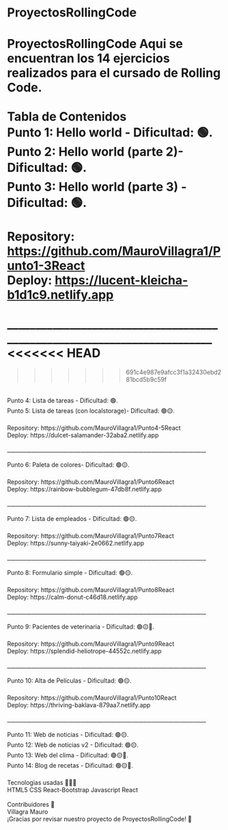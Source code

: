 # ProyectosRollingCode
ProyectosRollingCode Aqui se encuentran los 14 ejercicios realizados para el cursado de Rolling Code.<br>
<br>
Tabla de Contenidos<br>
Punto 1: Hello world - Dificultad:  🟢.<br>
Punto 2: Hello world (parte 2)- Dificultad:  🟢.<br>
Punto 3: Hello world (parte 3) - Dificultad:  🟢.<br>
<br>
Repository: https://github.com/MauroVillagra1/Punto1-3React<br>
Deploy: https://lucent-kleicha-b1d1c9.netlify.app<br>
<br>
_________________________________________________________________________<br>
<<<<<<< HEAD
=======

>>>>>>> 691c4e987e9afcc3f1a32430ebd281bcd5b9c59f
<br>
Punto 4: Lista de tareas - Dificultad:  🟢.<br>
Punto 5: Lista de tareas (con localstorage)- Dificultad:  🟢🟡.<br>
<br>
Repository: https://github.com/MauroVillagra1/Punto4-5React<br>
Deploy: https://dulcet-salamander-32aba2.netlify.app<br>
<br>
_________________________________________________________________________<br>
<br>
Punto 6: Paleta de colores- Dificultad:  🟢🟡.<br>
<br>
Repository: https://github.com/MauroVillagra1/Punto6React<br>
Deploy: https://rainbow-bubblegum-47db8f.netlify.app<br>
<br>
_________________________________________________________________________<br>
<br>
Punto 7: Lista de empleados - Dificultad:  🟢🟡.<br>
<br>
Repository: https://github.com/MauroVillagra1/Punto7React<br>
Deploy: https://sunny-taiyaki-2e0662.netlify.app<br>
<br>
_________________________________________________________________________<br>
<br>
Punto 8: Formulario simple - Dificultad:  🟢🟡.<br>
<br>
Repository: https://github.com/MauroVillagra1/Punto8React<br>
Deploy: https://calm-donut-c46d18.netlify.app<br>
<br>
_________________________________________________________________________<br>
<br>
Punto 9: Pacientes de veterinaria - Dificultad:  🟢🟡🔴.<br>
<br>
Repository: https://github.com/MauroVillagra1/Punto9React<br>
Deploy: https://splendid-heliotrope-44552c.netlify.app<br>
<br>
_________________________________________________________________________<br>
<br>
Punto 10: Alta de Películas - Dificultad:  🟢🟡.<br>
<br>
Repository: https://github.com/MauroVillagra1/Punto10React<br>
Deploy: https://thriving-baklava-879aa7.netlify.app<br>
<br>
_________________________________________________________________________<br>
<br>
Punto 11: Web de noticias - Dificultad:  🟢🟡.<br>
Punto 12: Web de noticias v2 - Dificultad:  🟢🟡.<br>
Punto 13: Web del clima - Dificultad:  🟢🟡🔴.<br>
Punto 14: Blog de recetas - Dificultad:  🟢🟡🔴.<br>
<br>
Tecnologias usadas 👩🏻‍💻<br>
HTML5 CSS React-Bootstrap Javascript React<br>
<br>
Contribuidores 👥<br>
Villagra Mauro<br>
¡Gracias por revisar nuestro proyecto de ProyectosRollingCode! 🙌<br>

